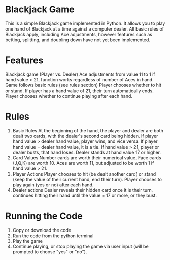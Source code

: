 # Blackjack Game
This is a simple Blackjack game implemented in Python. It allows you to play one hand of Blackjack at a time against a computer dealer. All basic rules of Blackjack apply, including Ace adjustments, however features such as betting, splitting, and doubling down have not yet been implemented.

# Features
Blackjack game (Player vs. Dealer)
Ace adjustments from value 11 to 1 if hand value > 21, function works regardless of number of Aces in hand.
Game follows basic rules (see rules section)
Player chooses whether to hit or stand.
If player has a hand value of 21, their turn automatically ends.
Player chooses whether to continue playing after each hand.

# Rules
1. Basic Rules
At the beginning of the hand, the player and dealer are both dealt two cards, with the dealer's second card being hidden.
If player hand value > dealer hand value, player wins, and vice versa.
If player hand value = dealer hand value, it is a tie.
If hand value > 21, player or dealer busts, that hand loses.
Dealer stands at hand value 17 or higher.
2. Card Values
Number cards are worth their numerical value.
Face cards (J,Q,K) are worth 10.
Aces are worth 11, but adjusted to be worth 1 if hand value > 21.
3. Player Actions
Player chooses to hit (be dealt another card) or stand (keep the value of their current hand, end their turn).
Player chooses to play again (yes or no) after each hand.
4. Dealer actions
Dealer reveals their hidden card once it is their turn, continues hitting their hand until the value = 17 or more, or they bust.

# Running the Code
1. Copy or download the code
2. Run the code from the python terminal
3. Play the game
4. Continue playing, or stop playing the game via user input (will be prompted to choose "yes" or "no").